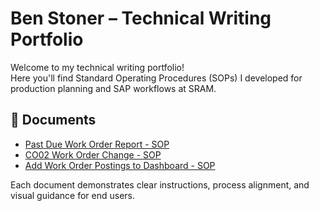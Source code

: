 # Ben Stoner – Technical Writing Portfolio

Welcome to my technical writing portfolio!  
Here you'll find Standard Operating Procedures (SOPs) I developed for production planning and SAP workflows at SRAM.

## 🧾 Documents

- [Past Due Work Order Report - SOP](https://github.com/benleestoner/benleestoner/blob/main/SOP%20-%20Past%20Due%20Order%20Report%20(Tuesday%20and%20Thursday).pdf)
- [CO02 Work Order Change - SOP](https://github.com/benleestoner/benleestoner/blob/main/SOP%20-%20CO02%20(Updating%20WO%20-%20Qty%2C%20Date.%20or%20BOM).pdf)
- [Add Work Order Postings to Dashboard - SOP](https://github.com/benleestoner/benleestoner/blob/main/SOP%20-%20Add%20Postings%20to%20Teams%20(Monday).pdf)



Each document demonstrates clear instructions, process alignment, and visual guidance for end users.
